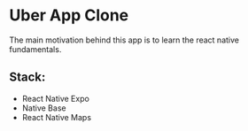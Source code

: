 # Uber App Clone

The main motivation behind this app is to learn the react native fundamentals.

## Stack: 
- React Native Expo
- Native Base
- React Native Maps
